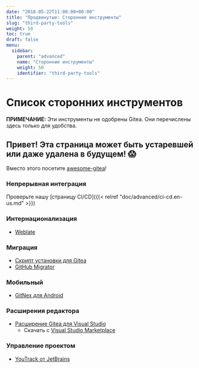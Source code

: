 ```yaml
---
date: "2018-05-22T11:00:00+00:00"
title: "Продвинутые: Сторонние инструменты"
slug: "third-party-tools"
weight: 50
toc: true
draft: false
menu:
  sidebar:
    parent: "advanced"
    name: "Сторонние инструменты"
    weight: 50
    identifier: "third-party-tools"
---
```


# Список сторонних инструментов
**ПРИМЕЧАНИЕ:** Эти инструменты не одобрены Gitea. Они перечислены здесь только для удобства.

## Привет! Эта страница может быть устаревшей или даже удалена в будущем! :scream:
Вместо этого посетите [awesome-gitea](https://gitea.com/gitea/awesome-gitea/src/branch/master/README.md)!

### Непрерывная интеграция

Проверьте нашу [страницу CI/CD]({{< relref "doc/advanced/ci-cd.en-us.md" >}})

### Интернационализация 
- [Weblate](https://docs.weblate.org/en/latest/admin/continuous.html#gitea-setup)

### Миграция
- [Скрипт установки для Gitea](https://git.coolaj86.com/coolaj86/gitea-installer.sh)  
- [GitHub Migrator](https://gitea.com/gitea/migrator)


### Мобильный
- [GitNex для Android](https://gitlab.com/mmarif4u/gitnex)

###  Расширения редактора
- [Расширение Gitea для Visual Studio](https://github.com/maikebing/Gitea.VisualStudio)
   - Скачать с [Visual Studio Marketplace](https://marketplace.visualstudio.com/items?itemName=MysticBoy.GiteaExtensionforVisualStudio)
 
### Управление проектом
- [YouTrack от JetBrains](https://blog.jetbrains.com/youtrack/2019/12/whats-new-in-youtrack-2019-3/)
